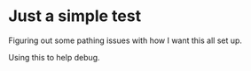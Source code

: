 # Just a simple test
Figuring out some pathing issues with how I want this all set up.

Using this to help debug.